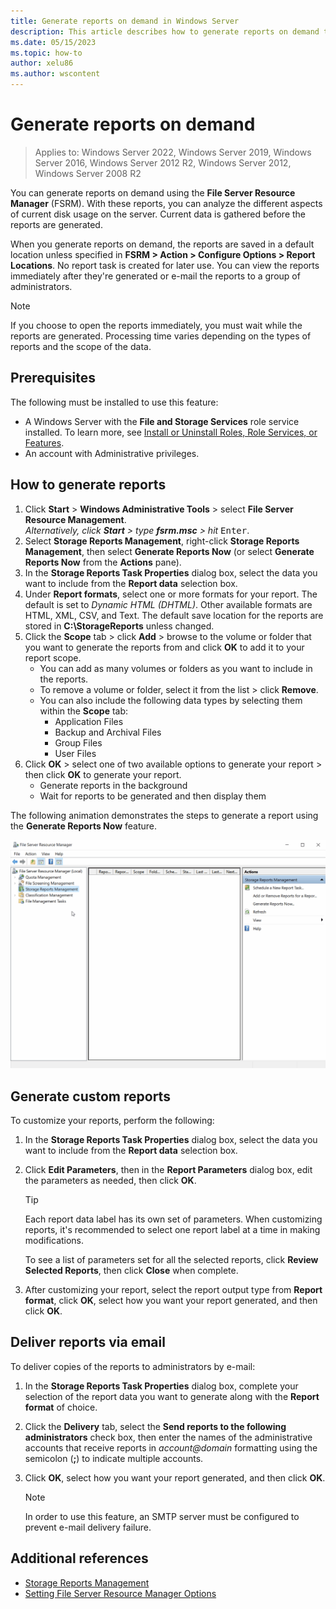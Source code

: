 ```yaml
---
title: Generate reports on demand in Windows Server
description: This article describes how to generate reports on demand to analyze disk usage in the Windows Server environment using FSRM (File Server Resource Manager).
ms.date: 05/15/2023
ms.topic: how-to
author: xelu86
ms.author: wscontent
---
```


# Generate reports on demand

> Applies to: Windows Server 2022, Windows Server 2019, Windows Server 2016, Windows Server 2012 R2, Windows Server 2012, Windows Server 2008 R2

You can generate reports on demand using the **File Server Resource Manager** (FSRM). With these reports, you can analyze the different aspects of current disk usage on the server. Current data is gathered before the reports are generated.

When you generate reports on demand, the reports are saved in a default location unless specified in **FSRM > Action > Configure Options > Report Locations**. No report task is created for later use. You can view the reports immediately after they're generated or e-mail the reports to a group of administrators.

> [!NOTE]
> If you choose to open the reports immediately, you must wait while the reports are generated. Processing time varies depending on the types of reports and the scope of the data.

## Prerequisites

The following must be installed to use this feature:

- A Windows Server with the **File and Storage Services** role service installed. To learn more, see [Install or Uninstall Roles, Role Services, or Features](/windows-server/administration/server-manager/install-or-uninstall-roles-role-services-or-features).
- An account with Administrative privileges.

## How to generate reports

1. Click **Start** > **Windows Administrative Tools** > select **File Server Resource Management**.
<br>_Alternatively, click **Start** > type **fsrm.msc** > hit_ <kbd>Enter</kbd>.
1. Select **Storage Reports Management**, right-click **Storage Reports Management**, then select **Generate Reports Now** (or select **Generate Reports Now** from the **Actions** pane).
1. In the **Storage Reports Task Properties** dialog box, select the data you want to include from the **Report data** selection box.
1. Under **Report formats**, select one or more formats for your report. The default is set to _Dynamic HTML (DHTML)_. Other available formats are HTML, XML, CSV, and Text. The default save location for the reports are stored in **C:\StorageReports** unless changed.
1. Click the **Scope** tab > click **Add** > browse to the volume or folder that you want to generate the reports from and click **OK** to add it to your report scope.
   - You can add as many volumes or folders as you want to include in the reports.
   - To remove a volume or folder, select it from the list > click **Remove**.
   - You can also include the following data types by selecting them within the **Scope** tab:
      - Application Files
      - Backup and Archival Files
      - Group Files
      - User Files
1. Click **OK** > select one of two available options to generate your report > then click **OK** to generate your report.
   - Generate reports in the background
   - Wait for reports to be generated and then display them

The following animation demonstrates the steps to generate a report using the **Generate Reports Now** feature.

![A video demonstrating how to generate a report using the generate reports now feature in the File Server Resource Management for Windows Server.](../media/generate-reports-now-gif.gif)

## Generate custom reports

To customize your reports, perform the following:

1. In the **Storage Reports Task Properties** dialog box, select the data you want to include from the **Report data** selection box.
1. Click **Edit Parameters**, then in the **Report Parameters** dialog box, edit the parameters as needed, then click **OK**.

   > [!TIP]
   > Each report data label has its own set of parameters. When customizing reports, it's recommended to select one report label at a time in making modifications.
   >
   > To see a list of parameters set for all the selected reports, click **Review Selected Reports**, then click **Close** when complete.

1. After customizing your report, select the report output type from **Report format**, click **OK**, select how you want your report generated, and then click **OK**.

## Deliver reports via email

To deliver copies of the reports to administrators by e-mail:

1. In the **Storage Reports Task Properties** dialog box, complete your selection of the report data you want to generate along with the **Report format** of choice.
1. Click the **Delivery** tab, select the **Send reports to the following administrators** check box, then enter the names of the administrative accounts that receive reports in <em>account@domain</em> formatting using the semicolon (**;**) to indicate multiple accounts.
1. Click **OK**, select how you want your report generated, and then click **OK**.

   > [!NOTE]
   > In order to use this feature, an SMTP server must be configured to prevent e-mail delivery failure.

## Additional references

- [Storage Reports Management](storage-reports-management.md)
- [Setting File Server Resource Manager Options](setting-file-server-resource-manager-options.md)
